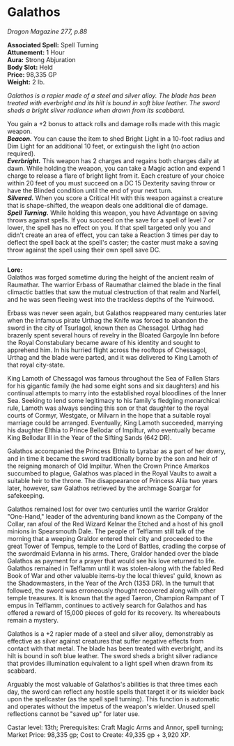 # Galathos
*Dragon Magazine 277, p.88*

**Associated Spell:** Spell Turning  
**Attunement:** 1 Hour  
**Aura:** Strong Abjuration  
**Body Slot:** Held  
**Price:** 98,335 GP  
**Weight:** 2 lb.

*Galathos is a rapier made of a steel and silver alloy. The blade has been treated with everbright and its hilt is bound in soft blue leather. The sword sheds a bright silver radiance when drawn from its scabbard.*

You gain a +2 bonus to attack rolls and damage rolls made with this magic weapon.  
***Beacon.*** You can cause the item to shed Bright Light in a 10-foot radius and Dim Light for an additional 10 feet, or extinguish the light (no action required).  
***Everbright.*** This weapon has 2 charges and regains both charges daily at dawn. While holding the weapon, you can take a Magic action and expend 1 charge to release a flare of bright light from it. Each creature of your choice within 20 feet of you must succeed on a DC 15 Dexterity saving throw or have the Blinded condition until the end of your next turn.  
***Silvered.*** When you score a Critical Hit with this weapon against a creature that is shape-shifted, the weapon deals one additional die of damage.  
***Spell Turning.*** While holding this weapon, you have Advantage on saving throws against spells. If you succeed on the save for a spell of level 7 or lower, the spell has no effect on you. If that spell targeted only you and didn't create an area of effect, you can take a Reaction 3 times per day to deflect the spell back at the spell's caster; the caster must make a saving throw against the spell using their own spell save DC.



---
**Lore:**  
Galathos was forged sometime during the height of the ancient realm of Raumathar. The warrior Erbass of Raumathar claimed the blade in the final climactic battles that saw the mutual clestruction of that realm and Narfell, and he was seen fleeing west into the trackless depths of the Yuirwood.  

Erbass was never seen again, but Galathos reappeared many centuries later when the infamous pirate Urthag the Knife was forced to abandon the sword in the city of Tsurlagol, known then as Chessagol. Urthag had brazenly spent several hours of revelry in the Bloated Gargoyle Inn before the Royal Constabulary became aware of his identity and sought to apprehend him. In his hurried flight across the rooftops of Chessagol, Urthag and the blade were parted, and it was delivered to King Lamoth of that royal city-state.

King Lamoth of Chessagol was famous throughout the Sea of Fallen Stars for his gigantic family (he had some eight sons and six daughters) and his continual attempts to marry into the established royal bloodlines of the Inner Sea. Seeking to lend some legitimacy to his family's fledgling monarchical rule, Lamoth was always sending this son or that daughter to the royal courts of Cormyr, Westgate, or Milvarn in the hope that a suitable royal marriage could be arranged. Eventually, King Lamoth succeeded, marrying his daughter Elthia to Prince Bellodar of lmpiltur, who eventually became King Bellodar Ill in the Year of the Sifting Sands (642 DR).  

Galathos accompanied the Princess Elthia to Lyrabar as a part of her dowry, and in time it became the sword traditionally borne by the son and heir of the reigning monarch of Old lmpiltur. When the Crown Prince Amarkos succumbed to plague, Galathos was placed in the Royal Vaults to await a suitable heir to the throne. The disappearance of Princess Aliia two years later, however, saw Galathos retrieved by the archmage Soargar for safekeeping.  

Galathos remained lost for over two centuries until the warrior Graldor "One-Hand," leader of the adventuring band known as the Company of the Collar, ran afoul of the Red Wizard Kelnar the Etched and a host of his gnoll minions in Spearsmouth Dale. The people of Telflamm still talk of the morning that a weeping Graldor entered their city and proceeded to the great Tower of Tempus, temple to the Lord of Battles, cradling the corpse of the swordmaid Evlanna in his arms. There, Graldor handed over the blade Galathos as payment for a prayer that would see his love returned to life. Galathos remained in Telflamm until it was stolen-along with the fabled Red Book of War and other valuable items-by the local thieves' guild, known as the Shadowmasters, in the Year of the Arch (1353 DR). In the tumult that followed, the sword was erroneously thought recovered along wilh other temple treasures. It is known that the aged Taeron, Champion Rampant of T empus in Telflamm, continues to actively search for Galathos and has offered a reward of 15,000 pieces of gold for its recovery. Its whereabouts remain a mystery.  

Galathos is a +2 rapier made of a steel and silver alloy, demonstrably as effective as silver against creatures that suffer negative effects from contact with that metal. The blade has been treated with everbright, and its hilt is bound in soft blue leather. The sword sheds a bright silver radiance that provides illumination equivalent to a light spell when drawn from its scabbard.  

Arguably the most valuable of Galathos's abilities is that three times each day, the sword can reflect any hostile spells that target it or its wielder back upon the spellcaster (as the spell spell turning). This function is automatic and operates without the impetus of the weapon's wielder. Unused spell reflections cannot be "saved up" for later use.

Castar level: 13th;
Prerequisites: Craft Magic Arms and Annor, spell turning;
Market Price: 98,335 gp;
Cost to Create: 49,335 gp + 3,920 XP.